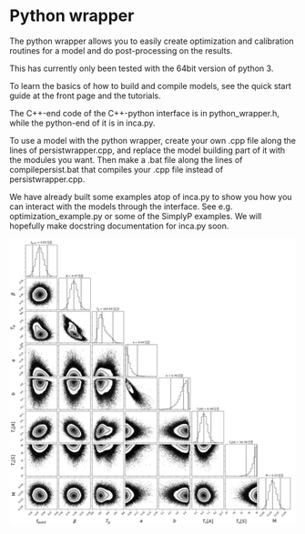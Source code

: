 # Python wrapper

The python wrapper allows you to easily create optimization and calibration routines for a model and do post-processing on the results.

This has currently only been tested with the 64bit version of python 3.

To learn the basics of how to build and compile models, see the quick start guide at the front page and the tutorials.

The C++-end code of the C++-python interface is in python_wrapper.h, while the python-end of it is in inca.py.

To use a model with the python wrapper, create your own .cpp file along the lines of persistwrapper.cpp, and replace the model building part of it with the modules you want. Then make a .bat file along the lines of compilepersist.bat that compiles your .cpp file instead of persistwrapper.cpp.

We have already built some examples atop of inca.py to show you how you can interact with the models through the interface. See e.g. optimization_example.py or some of the SimplyP examples. We will hopefully make docstring documentation for inca.py soon.


![Alt text](simplyp_plots/triangle_plot.png?raw=true "Triangle plot from running emcee on reach flow in SimplyP")
